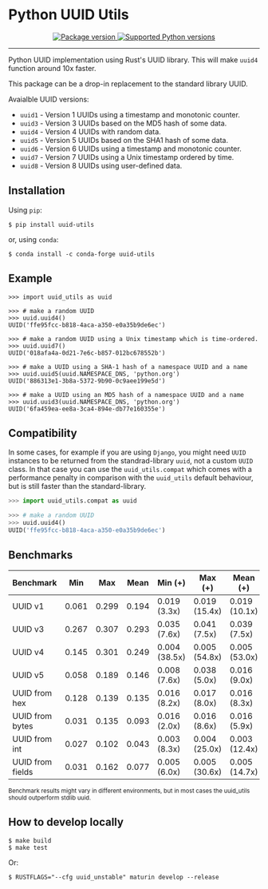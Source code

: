 # Python UUID Utils

<p align="center">
<a href="https://pypi.org/project/uuid-utils/">
    <img src="https://badge.fury.io/py/uuid-utils.svg" alt="Package version">
</a>
<a href="https://pypi.org/project/uuid-utils" target="_blank">
    <img src="https://img.shields.io/pypi/pyversions/uuid-utils.svg?color=%2334D058" alt="Supported Python versions">
</a>
</p>

---

Python UUID implementation using Rust's UUID library.
This will make `uuid4` function around 10x faster.

This package can be a drop-in replacement to the standard library UUID.

Avaialble UUID versions:

- `uuid1` - Version 1 UUIDs using a timestamp and monotonic counter.
- `uuid3` - Version 3 UUIDs based on the MD5 hash of some data.
- `uuid4` - Version 4 UUIDs with random data.
- `uuid5` - Version 5 UUIDs based on the SHA1 hash of some data.
- `uuid6` - Version 6 UUIDs using a timestamp and monotonic counter.
- `uuid7` - Version 7 UUIDs using a Unix timestamp ordered by time.
- `uuid8` - Version 8 UUIDs using user-defined data.

## Installation
Using `pip`:
```shell
$ pip install uuid-utils
```
or, using `conda`:

```shell
$ conda install -c conda-forge uuid-utils
```

## Example

```shell
>>> import uuid_utils as uuid

>>> # make a random UUID
>>> uuid.uuid4()
UUID('ffe95fcc-b818-4aca-a350-e0a35b9de6ec')

>>> # make a random UUID using a Unix timestamp which is time-ordered.
>>> uuid.uuid7()
UUID('018afa4a-0d21-7e6c-b857-012bc678552b')

>>> # make a UUID using a SHA-1 hash of a namespace UUID and a name
>>> uuid.uuid5(uuid.NAMESPACE_DNS, 'python.org')
UUID('886313e1-3b8a-5372-9b90-0c9aee199e5d')

>>> # make a UUID using an MD5 hash of a namespace UUID and a name
>>> uuid.uuid3(uuid.NAMESPACE_DNS, 'python.org')
UUID('6fa459ea-ee8a-3ca4-894e-db77e160355e')
```

## Compatibility

In some cases, for example if you are using `Django`, you might need `UUID` instances to be returned
from the standrad-library `uuid`, not a custom `UUID` class.
In that case you can use the `uuid_utils.compat` which comes with a performance penalty
in comparison with the `uuid_utils` default behaviour, but is still faster than the standard-library.

```py
>>> import uuid_utils.compat as uuid

>>> # make a random UUID
>>> uuid.uuid4()
UUID('ffe95fcc-b818-4aca-a350-e0a35b9de6ec')
```

## Benchmarks

|        Benchmark | Min     | Max     | Mean    | Min (+)         | Max (+)         | Mean (+)        |
|------------------|---------|---------|---------|-----------------|-----------------|-----------------|
|          UUID v1 | 0.061   | 0.299   | 0.194   | 0.019 (3.3x)    | 0.019 (15.4x)   | 0.019 (10.1x)   |
|          UUID v3 | 0.267   | 0.307   | 0.293   | 0.035 (7.6x)    | 0.041 (7.5x)    | 0.039 (7.5x)    |
|          UUID v4 | 0.145   | 0.301   | 0.249   | 0.004 (38.5x)   | 0.005 (54.8x)   | 0.005 (53.0x)   |
|          UUID v5 | 0.058   | 0.189   | 0.146   | 0.008 (7.6x)    | 0.038 (5.0x)    | 0.016 (9.0x)    |
|    UUID from hex | 0.128   | 0.139   | 0.135   | 0.016 (8.2x)    | 0.017 (8.0x)    | 0.016 (8.3x)    |
|  UUID from bytes | 0.031   | 0.135   | 0.093   | 0.016 (2.0x)    | 0.016 (8.6x)    | 0.016 (5.9x)    |
|    UUID from int | 0.027   | 0.102   | 0.043   | 0.003 (8.3x)    | 0.004 (25.0x)   | 0.003 (12.4x)   |
| UUID from fields | 0.031   | 0.162   | 0.077   | 0.005 (6.0x)    | 0.005 (30.6x)   | 0.005 (14.7x)   |

<sup>Benchmark results might vary in different environments, but in most cases the uuid_utils should outperform stdlib uuid.</sup><br>

## How to develop locally

```shell
$ make build
$ make test
```

Or:

```shell
$ RUSTFLAGS="--cfg uuid_unstable" maturin develop --release
```
